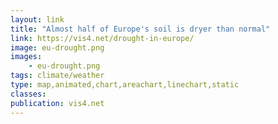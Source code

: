 ```yaml
---
layout: link
title: "Almost half of Europe's soil is dryer than normal"
link: https://vis4.net/drought-in-europe/
image: eu-drought.png
images:
    - eu-drought.png
tags: climate/weather
type: map,animated,chart,areachart,linechart,static
classes:
publication: vis4.net
---
```

